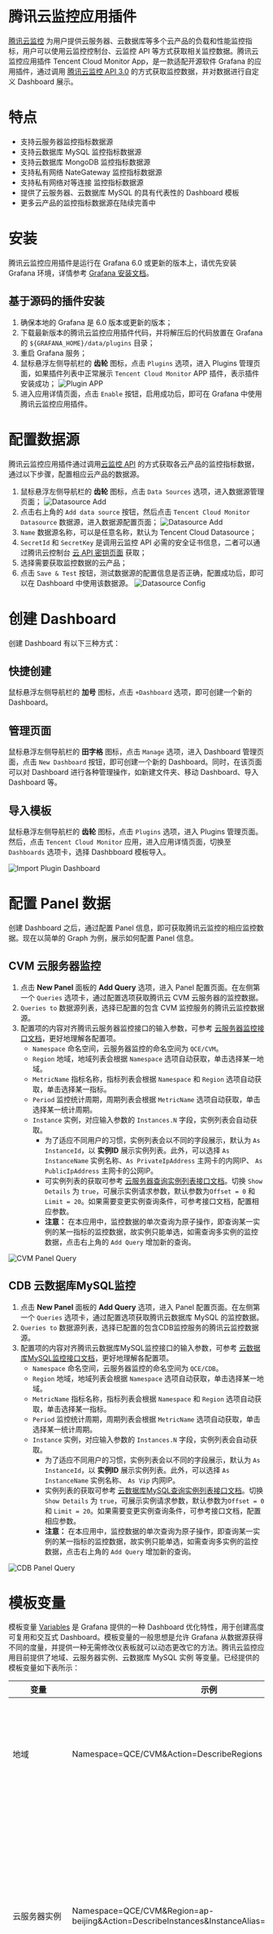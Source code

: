 # 腾讯云监控应用插件

[腾讯云监控](https://cloud.tencent.com/product/cm) 为用户提供云服务器、云数据库等多个云产品的负载和性能监控指标，用户可以使用云监控控制台、云监控 API 等方式获取相关监控数据。腾讯云监控应用插件 Tencent Cloud Monitor App，是一款适配开源软件 Grafana 的应用插件，通过调用 [腾讯云监控 API 3.0](https://cloud.tencent.com/document/product/248/30342) 的方式获取监控数据，并对数据进行自定义 Dashboard 展示。

# 特点

  - 支持云服务器监控指标数据源
  - 支持云数据库 MySQL 监控指标数据源
  - 支持云数据库 MongoDB 监控指标数据源
  - 支持私有网络 NateGateway 监控指标数据源
  - 支持私有网络对等连接 监控指标数据源
  - 提供了云服务器、云数据库 MySQL 的具有代表性的 Dashboard 模板
  - 更多云产品的监控指标数据源在陆续完善中


# 安装

腾讯云监控应用插件是运行在 Grafana 6.0 或更新的版本上，请优先安装 Grafana 环境，详情参考 [Grafana 安装文档](https://grafana.com/docs/project/building_from_source/)。


## 基于源码的插件安装

1. 确保本地的 Grafana 是 6.0 版本或更新的版本；  
2. 下载最新版本的腾讯云监控应用插件代码，并将解压后的代码放置在 Grafana 的 `${GRAFANA_HOME}/data/plugins` 目录；
3. 重启 Grafana 服务；
4. 鼠标悬浮左侧导航栏的 **齿轮** 图标，点击 `Plugins` 选项，进入 Plugins 管理页面，如果插件列表中正常展示 `Tencent Cloud Monitor` APP 插件，表示插件安装成功；
  ![Plugin APP](https://github.com/TencentCloud/tencentcloud-monitor-grafana-app/blob/master/src/image/plugin-app.png?raw=true)
5. 进入应用详情页面，点击 `Enable` 按钮，启用成功后，即可在 Grafana 中使用腾讯云监控应用插件。


# 配置数据源

腾讯云监控应用插件通过调用[云监控 API](https://cloud.tencent.com/document/product/248/30342) 的方式获取各云产品的监控指标数据，通过以下步骤，配置相应云产品的数据源。    
1. 鼠标悬浮左侧导航栏的 **齿轮** 图标，点击 `Data Sources` 选项，进入数据源管理页面；
  ![Datasource Add](https://github.com/TencentCloud/tencentcloud-monitor-grafana-app/blob/master/src/image/datasource-add.png?raw=true)
2. 点击右上角的 `Add data source` 按钮，然后点击 `Tencent Cloud Monitor Datasource` 数据源，进入数据源配置页面；
  ![Datasource Add](https://github.com/TencentCloud/tencentcloud-monitor-grafana-app/blob/master/src/image/datasource-choose.png?raw=true)
3. `Name` 数据源名称，可以是任意名称，默认为 Tencent Cloud Datasource；  
4. `SecretId` 和 `SecretKey` 是调用云监控 API 必需的安全证书信息，二者可以通过腾讯云控制台 [云 API 密钥页面](https://console.cloud.tencent.com/capi) 获取；
5. 选择需要获取监控数据的云产品；  
6. 点击 `Save & Test` 按钮，测试数据源的配置信息是否正确，配置成功后，即可以在 Dashboard 中使用该数据源。
  ![Datasource Config](https://github.com/TencentCloud/tencentcloud-monitor-grafana-app/blob/master/src/image/datasource-config.png?raw=true)

# 创建 Dashboard

创建 Dashboard 有以下三种方式： 

## 快捷创建

鼠标悬浮左侧导航栏的 **加号** 图标，点击 `+Dashboard` 选项，即可创建一个新的 Dashboard。

## 管理页面

鼠标悬浮左侧导航栏的 **田字格** 图标，点击 `Manage` 选项，进入 Dashboard 管理页面，点击 `New Dashboard` 按钮，即可创建一个新的 Dashboard。同时，在该页面可以对 Dashboard 进行各种管理操作，如新建文件夹、移动 Dashboard、导入 Dashboard 等。

## 导入模板

鼠标悬浮左侧导航栏的 **齿轮** 图标，点击 `Plugins` 选项，进入 Plugins 管理页面。然后，点击 `Tencent Cloud Monitor` 应用，进入应用详情页面，切换至 `Dashboards` 选项卡，选择 Dashbboard 模板导入。

![Import Plugin Dashboard](https://github.com/TencentCloud/tencentcloud-monitor-grafana-app/blob/master/src/image/plugin-dashboard.png?raw=true)


# 配置 Panel 数据
创建 Dashboard 之后，通过配置 Panel 信息，即可获取腾讯云监控的相应监控数据。现在以简单的 Graph 为例，展示如何配置 Panel 信息。

## CVM 云服务器监控

1. 点击 **New Panel** 面板的 **Add Query** 选项，进入 Panel 配置页面。在左侧第一个 `Queries` 选项卡，通过配置选项获取腾讯云 CVM 云服务器的监控数据。
2. `Queries to` 数据源列表，选择已配置的包含 CVM 监控服务的腾讯云监控数据源。
3. 配置项的内容对齐腾讯云服务器监控接口的输入参数，可参考 [云服务器监控接口文档](https://cloud.tencent.com/document/api/248/30385)，更好地理解各配置项。
   - `Namespace` 命名空间，云服务器监控的命名空间为 `QCE/CVM`。
   - `Region` 地域，地域列表会根据 `Namespace` 选项自动获取，单击选择某一地域。
   - `MetricName` 指标名称，指标列表会根据 `Namespace` 和 `Region` 选项自动获取，单击选择某一指标。
   - `Period` 监控统计周期，周期列表会根据 `MetricName` 选项自动获取，单击选择某一统计周期。
   - `Instance` 实例，对应输入参数的 `Instances.N` 字段，实例列表会自动获取。
       - 为了适应不同用户的习惯，实例列表会以不同的字段展示，默认为 `As InstanceId`，以 **实例ID** 展示实例列表。此外，可以选择 `As InstanceName` 实例名称、`As PrivateIpAddress` 主网卡的内网IP、 `As PublicIpAddress` 主网卡的公网IP。
       - 可实例列表的获取可参考 [云服务器查询实例列表接口文档](https://cloud.tencent.com/document/api/213/15728)。切换 `Show Details` 为 `true`，可展示实例请求参数，默认参数为`Offset = 0` 和 `Limit = 20`。如果需要变更实例查询条件，可参考接口文档，配置相应参数。
       - **注意：** 在本应用中，监控数据的单次查询为原子操作，即查询某一实例的某一指标的监控数据，故实例只能单选，如需查询多实例的监控数据，点击右上角的 `Add Query` 增加新的查询。  

![CVM Panel Query](https://github.com/TencentCloud/tencentcloud-monitor-grafana-app/blob/master/src/image/panel-cvm-query.png?raw=true)

## CDB 云数据库MySQL监控

1. 点击 **New Panel** 面板的 **Add Query** 选项，进入 Panel 配置页面。在左侧第一个 `Queries` 选项卡，通过配置选项获取腾讯云数据库 MySQL 的监控数据。
2. `Queries to` 数据源列表，选择已配置的包含CDB监控服务的腾讯云监控数据源。
3. 配置项的内容对齐腾讯云数据库MySQL监控接口的输入参数，可参考 [云数据库MySQL监控接口文档](https://cloud.tencent.com/document/api/248/30386)，更好地理解各配置项。
   - `Namespace` 命名空间，云服务器监控的命名空间为 `QCE/CDB`。
   - `Region` 地域，地域列表会根据 `Namespace` 选项自动获取，单击选择某一地域。
   - `MetricName` 指标名称，指标列表会根据 `Namespace` 和 `Region` 选项自动获取，单击选择某一指标。
   - `Period` 监控统计周期，周期列表会根据 `MetricName` 选项自动获取，单击选择某一统计周期。
   - `Instance` 实例，对应输入参数的 `Instances.N` 字段，实例列表会自动获取。
       - 为了适应不同用户的习惯，实例列表会以不同的字段展示，默认为 `As InstanceId`，以 **实例ID** 展示实例列表。此外，可以选择 `As InstanceName` 实例名称、 `As Vip` 内网IP。
       - 实例列表的获取可参考 [云数据库MySQL查询实例列表接口文档](https://cloud.tencent.com/document/api/236/15872)。切换 `Show Details` 为 `true`，可展示实例请求参数，默认参数为`Offset = 0` 和 `Limit = 20`。如果需要变更实例查询条件，可参考接口文档，配置相应参数。
       - **注意：** 在本应用中，监控数据的单次查询为原子操作，即查询某一实例的某一指标的监控数据，故实例只能单选，如需查询多实例的监控数据，点击右上角的 `Add Query` 增加新的查询。  

![CDB Panel Query](https://github.com/TencentCloud/tencentcloud-monitor-grafana-app/blob/master/src/image/panel-cdb-query.png?raw=true)


# 模板变量

模板变量 [Variables](https://grafana.com/docs/reference/templating/) 是 Grafana 提供的一种 Dashboard 优化特性，用于创建高度可复用和交互式 Dashboard。模板变量的一般思想是允许 Grafana 从数据源获得不同的度量，并提供一种无需修改仪表板就可以动态更改它的方法。腾讯云监控应用目前提供了地域、云服务器实例、云数据库 MySQL 实例 等变量。已经提供的模板变量如下表所示：  

变量 | 示例 | 描述 |
---- | --- | --- |
地域               |  Namespace=QCE/CVM&Action=DescribeRegions | 参考 [地域接口文档](https://cloud.tencent.com/document/api/213/15708)。`Action` 固定为 `DescribeRegions`，`Namespace` 为云产品对应的命名空间，如 `QCE/CVM` `QCE/CDB`等。地区作为变量模板，只支持单选，如设置成多选或者选中 `All`, 默认选中第一个地区值。
云服务器实例         |   Namespace=QCE/CVM&Region=ap-beijing&Action=DescribeInstances&InstanceAlias=PublicIpAddresses | 参考 [云服务器查询实例列表接口文档](https://cloud.tencent.com/document/api/213/15728)。`Namespace` 固定为`QCE/CVM`，`Action` 固定为`DescribeInstances`。`Region` 为地域参数，可以为特定的地域值，如 `ap-beijing`；也可以为变量值，如 `$region`。`InstanceAlias` 为实例的展示字段，默认为 `InstanceId`，可选值为 `InstanceName`、`PublicIpAddress`、`PrivateIpAddress`。云服务器实例作为模板变量，同时支持单选和多选。
云数据库 MySQL 实例  |  Namespace=QCE/CDB&Region=ap-beijing&Action=DescribeInstances&InstanceAlias=InstanceId | 参考 [云数据库MySQL查询实例列表接口文档](https://cloud.tencent.com/document/api/236/15872)。`Namespace` 固定为`QCE/CDB`，`Action` 固定为`DescribeInstances`。`Region` 为地域参数，可以为特定的地域值，如 `ap-beijing`；也可以为变量值，如 `$region`。`InstanceAlias` 为实例的展示字段，默认为 `InstanceId`，可选值为 `InstanceName`、`Vip`。云数据库实例作为模板变量，同时支持单选和多选。
云数据库 MongoDB 实例  |  Namespace=QCE/CMONGO&Region=ap-beijing&Action=DescribeInstances&InstanceAlias=InstanceId | 参考 [云数据库MongoDB查询实例列表接口文档](https://cloud.tencent.com/document/api/240/35769)。`Namespace` 固定为`QCE/CMONGO`，`Action` 固定为`DescribeInstances`。`Region` 为地域参数，可以为特定的地域值，如 `ap-beijing`；也可以为变量值，如 `$region`。`InstanceAlias` 为实例的展示字段，默认为 `InstanceId`，可选值为 `InstanceName`、`Vip`。云数据库实例作为模板变量，同时支持单选和多选。
私有网络 NateGateway 实例  |  Namespace=QCE/NAT_GATEWAY&Region=ap-beijing&Action=DescribeInstances&InstanceAlias=NatGatewayId | 参考 [私有网络Nat网关查询实例列表接口文档](https://cloud.tencent.com/document/api/215/4088)。`Namespace` 固定为`QCE/NAT_GATEWAY`，`Action` 固定为`DescribeInstances`。`Region` 为地域参数，可以为特定的地域值，如 `ap-beijing`；也可以为变量值，如 `$region`。`InstanceAlias` 为实例的展示字段，默认为 `NatGatewayId`，可选值为 `NatGatewayIdName`。Nat 网关实例作为模板变量，同时支持单选和多选。
私有网络对等连接实例  |  Namespace=QCE/PCX&Region=ap-beijing&Action=DescribeInstances&InstanceAlias=peeringConnectionId | 参考 [私有网络对等连接查询实例列表接口文档](https://cloud.tencent.com/document/api/215/2101)。`Namespace` 固定为`QCE/PCX`，`Action` 固定为`DescribeInstances`。`Region` 为地域参数，可以为特定的地域值，如 `ap-beijing`；也可以为变量值，如 `$region`。`InstanceAlias` 为实例的展示字段，默认为 `peeringConnectionId`，可选值为 `peeringConnectionName`。对等连接实例作为模板变量，同时支持单选和多选。

## 创建变量

1. 进入某一 Dashboard 页面，点击右上角的 **齿轮** 图标，进入 Dashboard 设置页面；
2. 点击左侧 **Variables** 选项，进入变量设置页面，然后点击 `+ Add variable` 按钮，进入变量编辑页面；

## 编辑变量

- `Name` 变量名，一般为英文字符串，在 Dashboard 的编辑中使用该变量名替换原特定值。
- `Label` 变量的可见标签，用于更显式地描述变量名称。例如，`Name` 设置为 "region"，`Lable` 可设置为 "地区"。
- `Type` 变量查询方式，此处只能选择 `Query` 方式，即通过向数据源发送请求获取变量的列表。
- `Data source` 要获取变量列表的数据源，选择已配置的任意腾讯云监控数据源。
- `Refresh`  更新变量的方式，定义变量数据何时被更新。
- `Query` 变量查询语句，详情参见上述表格的变量示例和描述。

变量信息填写完毕，可在页面下方预览查询得到的变量值，如果与期望值相符，点击 `Add` 按钮添加变量。添加成功后，点击右侧菜单的 `Save` 保存至 Dashboard 配置。

以云服务器单机监控 Dashboard 为例，展示如何配置级联变量：地域变量、云服务器实例变量，如下图所示。

![Variable Region Config](https://github.com/TencentCloud/tencentcloud-monitor-grafana-app/blob/master/src/image/variable-region-config.png?raw=true)

![Variable Instance Config](https://github.com/TencentCloud/tencentcloud-monitor-grafana-app/blob/master/src/image/variable-instance-config.png?raw=true)

## 应用变量
创建变量后，在 Dashboard 页面的左上角会展示变量选择框，可以切换变量值。变量有两种引用语法，`$varname` 和 `[[varname]]`。变量常用于 Panel 的查询语句中，以云服务器单机监控 Dashboard 为例，展示如何在查询中使用变量，如下图所示。此外，变量还可以应用在 Panel 标题、Text 文本面板等。

![Variable Dashboard](https://github.com/TencentCloud/tencentcloud-monitor-grafana-app/blob/master/src/image/variable-cvm-dashboard.png?raw=true)

![Variable Panel Query](https://github.com/TencentCloud/tencentcloud-monitor-grafana-app/blob/master/src/image/variable-panel-query.png?raw=true)